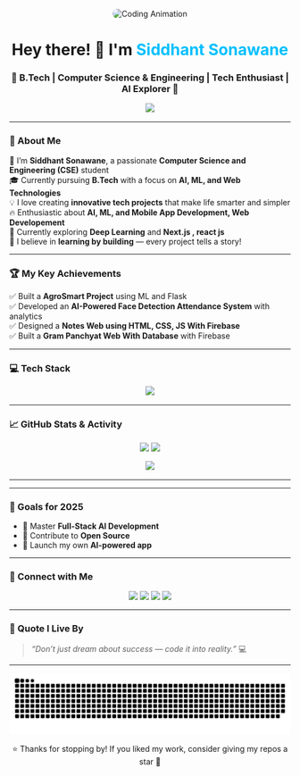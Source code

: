 <!-- 🌟 Attractive GitHub Profile README for Siddhant Sonawane -->

<p align="center">
  <img src="https://media1.tenor.com/m/ZNp_Ej5ab-YAAAAd/coding.gif" width="1000" style="border-radius:20px;" alt="Coding Animation"/>
</p>


<h1 align="center">Hey there! 👋 I'm <span style="color:#00bfff;">Siddhant Sonawane</span></h1>

<h3 align="center">🚀 B.Tech | Computer Science & Engineering | Tech Enthusiast | AI Explorer 🤖</h3>

<p align="center">
  <img src="https://readme-typing-svg.herokuapp.com?font=Fira+Code&size=22&duration=3000&pause=800&color=00BFFF&center=true&vCenter=true&width=500&lines=Innovator+%7C+AI+Enthusiast+%7C+Developer;Lifelong+Learner+%7C+Problem+Solver;Building+Future+Tech+With+Code+💡" />
</p>

---

### 🧭 About Me

💫 I’m **Siddhant Sonawane**, a passionate **Computer Science and Engineering (CSE)** student  
🎓 Currently pursuing **B.Tech** with a focus on **AI, ML, and Web Technologies**  
💡 I love creating **innovative tech projects** that make life smarter and simpler  
🔥 Enthusiastic about **AI, ML, and Mobile App Development, Web Developement**  
🌱 Currently exploring **Deep Learning** and **Next.js , react js**  
🧩 I believe in **learning by building** — every project tells a story!  

---

### 🏆 My Key Achievements

✅ Built a **AgroSmart Project** using ML and Flask        
✅ Developed an **AI-Powered Face Detection Attendance System** with analytics  
✅ Designed a **Notes Web using HTML, CSS, JS With Firebase**  
✅ Built a **Gram Panchyat Web With Database** with Firebase 

---

### 💻 Tech Stack

<p align="center">
  <img src="https://skillicons.dev/icons?i=python,java,html,css,javascript,androidstudio,flask,opencv,sqlite,git,github,vscode" />
</p>

---

### 📈 GitHub Stats & Activity

<p align="center">
  <img src="https://github-readme-stats.vercel.app/api?username=siddhantsonawane&show_icons=true&theme=tokyonight" height="165">
  <img src="https://github-readme-streak-stats.herokuapp.com/?user=siddhantsonawane&theme=tokyonight" height="165">
</p>

<p align="center">
  <img src="https://github-readme-stats.vercel.app/api/top-langs/?username=siddhantsonawane&layout=compact&theme=tokyonight" />
</p>

---



---

### 🎯 Goals for 2025
- 🔹 Master **Full-Stack AI Development**
- 🔹 Contribute to **Open Source**
- 🔹 Launch my own **AI-powered app**


---

### 🤝 Connect with Me

<p align="center">
  <a href="https://github.com/Siddhu2k04"><img src="https://img.shields.io/badge/GitHub-181717?style=for-the-badge&logo=github&logoColor=white"/></a>
  <a href="https://www.linkedin.com/in/siddhu-2k04/"><img src="https://img.shields.io/badge/LinkedIn-0077B5?style=for-the-badge&logo=linkedin&logoColor=white"/></a>
  <a href="mailto:siddhantsonawane2004@gmail.com"><img src="https://img.shields.io/badge/Email-D14836?style=for-the-badge&logo=gmail&logoColor=white"/></a>
  <a href="https://siddhu2k04-portfolio.netlify.app/"><img src="https://img.shields.io/badge/Portfolio-000000?style=for-the-badge&logo=vercel&logoColor=white"/></a>
</p>

---

### 💬 Quote I Live By
> *“Don’t just dream about success — code it into reality.”* 💻

---

<p align="center">
  <img src="https://github.com/Platane/snk/raw/output/github-contribution-grid-snake.svg" alt="Snake animation" />
</p>

<p align="center">⭐ Thanks for stopping by! If you liked my work, consider giving my repos a star 🌟</p>

